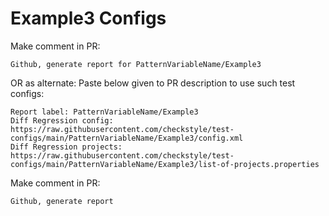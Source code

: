 # Example3 Configs
Make comment in PR:
```
Github, generate report for PatternVariableName/Example3
```
OR as alternate:
Paste below given to PR description to use such test configs:
```
Report label: PatternVariableName/Example3
Diff Regression config: https://raw.githubusercontent.com/checkstyle/test-configs/main/PatternVariableName/Example3/config.xml
Diff Regression projects: https://raw.githubusercontent.com/checkstyle/test-configs/main/PatternVariableName/Example3/list-of-projects.properties
```
Make comment in PR:
```
Github, generate report
```
